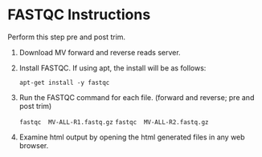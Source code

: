 # FASTQC Instructions
Perform this step pre and post trim.

1. Download MV forward and reverse reads server.

2. Install FASTQC. If using apt, the install will be as follows:

	```apt-get install -y fastqc```
	
3. Run the FASTQC command for each file. (forward and reverse; pre and post trim)

	```fastqc  MV-ALL-R1.fastq.gz```
	```fastqc  MV-ALL-R2.fastq.gz```

4. Examine html output by opening the html generated files in any web browser. 